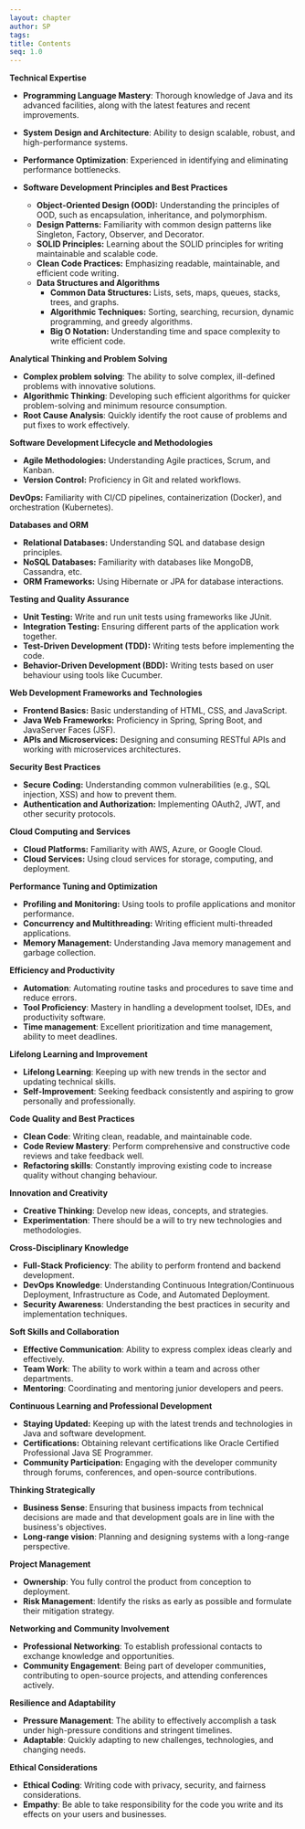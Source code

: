 ```yaml
---
layout: chapter
author: SP
tags:
title: Contents
seq: 1.0
---
```


**Technical Expertise**

- **Programming Language Mastery**: Thorough knowledge of Java and its advanced facilities, along with the latest features and recent improvements.

- **System Design and Architecture**: Ability to design scalable, robust, and high-performance systems.

- **Performance Optimization**: Experienced in identifying and eliminating performance bottlenecks.

- **Software Development Principles and Best Practices**
    - **Object-Oriented Design (OOD):** Understanding the principles of OOD, such as encapsulation, inheritance, and polymorphism.
    - **Design Patterns:** Familiarity with common design patterns like Singleton, Factory, Observer, and Decorator.
    - **SOLID Principles:** Learning about the SOLID principles for writing maintainable and scalable code.
    - **Clean Code Practices:** Emphasizing readable, maintainable, and efficient code writing.
    - **Data Structures and Algorithms**
        - **Common Data Structures:** Lists, sets, maps, queues, stacks, trees, and graphs.
        - **Algorithmic Techniques:** Sorting, searching, recursion, dynamic programming, and greedy algorithms.
        - **Big O Notation:** Understanding time and space complexity to write efficient code.

**Analytical Thinking and Problem Solving**
- **Complex problem solving**: The ability to solve complex, ill-defined problems with innovative solutions.
- **Algorithmic Thinking**: Developing such efficient algorithms for quicker problem-solving and minimum resource consumption.
- **Root Cause Analysis**: Quickly identify the root cause of problems and put fixes to work effectively.

**Software Development Lifecycle and Methodologies**
- **Agile Methodologies:** Understanding Agile practices, Scrum, and Kanban.
- **Version Control:** Proficiency in Git and related workflows.

**DevOps:** Familiarity with CI/CD pipelines, containerization (Docker), and orchestration (Kubernetes).

**Databases and ORM**
- **Relational Databases:** Understanding SQL and database design principles.
- **NoSQL Databases:** Familiarity with databases like MongoDB, Cassandra, etc.
- **ORM Frameworks:** Using Hibernate or JPA for database interactions.

**Testing and Quality Assurance**
- **Unit Testing:** Write and run unit tests using frameworks like JUnit.
- **Integration Testing:** Ensuring different parts of the application work together.
- **Test-Driven Development (TDD):** Writing tests before implementing the code.
- **Behavior-Driven Development (BDD):** Writing tests based on user behaviour using tools like Cucumber.

**Web Development Frameworks and Technologies**
- **Frontend Basics:** Basic understanding of HTML, CSS, and JavaScript.
- **Java Web Frameworks:** Proficiency in Spring, Spring Boot, and JavaServer Faces (JSF).
- **APIs and Microservices:** Designing and consuming RESTful APIs and working with microservices architectures.

**Security Best Practices**
- **Secure Coding:** Understanding common vulnerabilities (e.g., SQL injection, XSS) and how to prevent them.
- **Authentication and Authorization:** Implementing OAuth2, JWT, and other security protocols.

**Cloud Computing and Services**
- **Cloud Platforms:** Familiarity with AWS, Azure, or Google Cloud.
- **Cloud Services:** Using cloud services for storage, computing, and deployment.

**Performance Tuning and Optimization**
- **Profiling and Monitoring:** Using tools to profile applications and monitor performance.
- **Concurrency and Multithreading:** Writing efficient multi-threaded applications.
- **Memory Management:** Understanding Java memory management and garbage collection.

**Efficiency and Productivity**
- **Automation**: Automating routine tasks and procedures to save time and reduce errors.
- **Tool Proficiency**: Mastery in handling a development toolset, IDEs, and productivity software.
- **Time management**: Excellent prioritization and time management, ability to meet deadlines.

**Lifelong Learning and Improvement**
- **Lifelong Learning**: Keeping up with new trends in the sector and updating technical skills.
- **Self-Improvement**: Seeking feedback consistently and aspiring to grow personally and professionally.

**Code Quality and Best Practices**
- **Clean Code**: Writing clean, readable, and maintainable code.
- **Code Review Mastery**: Perform comprehensive and constructive code reviews and take feedback well.
- **Refactoring skills**: Constantly improving existing code to increase quality without changing behaviour.

**Innovation and Creativity**
- **Creative Thinking**: Develop new ideas, concepts, and strategies.
- **Experimentation**: There should be a will to try new technologies and methodologies.

**Cross-Disciplinary Knowledge**
- **Full-Stack Proficiency**: The ability to perform frontend and backend development.
- **DevOps Knowledge**: Understanding Continuous Integration/Continuous Deployment, Infrastructure as Code, and Automated Deployment.
- **Security Awareness**: Understanding the best practices in security and implementation techniques.

**Soft Skills and Collaboration**
- **Effective Communication**: Ability to express complex ideas clearly and effectively.
- **Team Work**: The ability to work within a team and across other departments.
- **Mentoring**: Coordinating and mentoring junior developers and peers.

**Continuous Learning and Professional Development**
- **Staying Updated:** Keeping up with the latest trends and technologies in Java and software development.
- **Certifications:** Obtaining relevant certifications like Oracle Certified Professional Java SE Programmer.
- **Community Participation:** Engaging with the developer community through forums, conferences, and open-source contributions.

**Thinking Strategically**
- **Business Sense**: Ensuring that business impacts from technical decisions are made and that development goals are in line with the business's objectives.
- **Long-range vision**: Planning and designing systems with a long-range perspective.

**Project Management**
- **Ownership**: You fully control the product from conception to deployment.
- **Risk Management**: Identify the risks as early as possible and formulate their mitigation strategy.

**Networking and Community Involvement**
- **Professional Networking**: To establish professional contacts to exchange knowledge and opportunities.
- **Community Engagement**: Being part of developer communities, contributing to open-source projects, and attending conferences actively.

**Resilience and Adaptability**
- **Pressure Management**: The ability to effectively accomplish a task under high-pressure conditions and stringent timelines.
- **Adaptable**: Quickly adapting to new challenges, technologies, and changing needs.

**Ethical Considerations**
- **Ethical Coding**: Writing code with privacy, security, and fairness considerations.
- **Empathy**: Be able to take responsibility for the code you write and its effects on your users and businesses.
